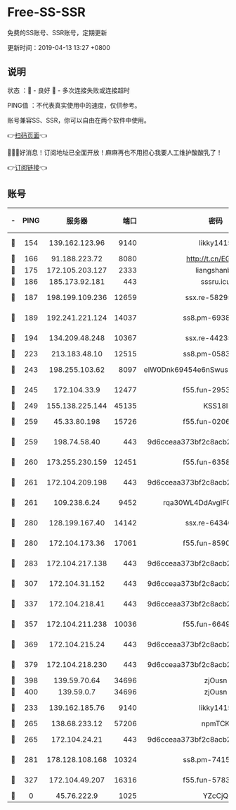 # Free-SS-SSR

免费的SS账号、SSR账号，定期更新

更新时间：2019-04-13 13:27 +0800

## 说明

状态     ：🙂 - 良好 🙁 - 多次连接失败或连接超时

PING值   ：不代表真实使用中的速度，仅供参考。

账号兼容SS、SSR，你可以自由在两个软件中使用。

👉[扫码页面](https://liesauer.github.io/Free-SS-SSR/)👈

🎉🎉🎉好消息！订阅地址已全面开放！麻麻再也不用担心我要人工维护酸酸乳了！

👉[订阅链接](https://www.liesauer.net/yogurt/subscribe?ACCESS_TOKEN=DAYxR3mMaZAsaqUb)👈

## 账号

|-|PING|服务器|端口|密码|加密方式|区域|
|:----:|:----:|:-----:|-----:|:----:|:----:|:----:|
|🙂|154|139.162.123.96|9140|likky1415|aes-256-cfb|JP|
|🙂|166|91.188.223.72|8080|http://t.cn/EGJIyrl|rc4-md5|RU|
|🙂|175|172.105.203.127|2333|liangshanbo|chacha20|JP|
|🙂|186|185.173.92.181|443|sssru.icu|rc4-md5|RU|
|🙂|187|198.199.109.236|12659|ssx.re-58295058|aes-256-cfb|US|
|🙂|189|192.241.221.124|14037|ss8.pm-69381959|aes-256-cfb|US|
|🙂|194|134.209.48.248|10367|ssx.re-44235297|aes-256-cfb|US|
|🙂|223|213.183.48.10|12515|ss8.pm-05839266|rc4-md5|RU|
|🙂|243|198.255.103.62|8097|eIW0Dnk69454e6nSwuspv9DmS201tQ0D|aes-256-cfb|US|
|🙂|245|172.104.33.9|12477|f55.fun-29530390|aes-256-cfb|SG|
|🙂|249|155.138.225.144|45135|KSS18l|rc4-md5|US|
|🙂|259|45.33.80.198|15726|f55.fun-02063639|aes-256-cfb|US|
|🙂|259|198.74.58.40|443|9d6cceaa373bf2c8acb22e60b6a58be6|aes-256-cfb|US|
|🙂|260|173.255.230.159|12451|f55.fun-63588233|aes-256-cfb|US|
|🙂|261|172.104.209.198|443|9d6cceaa373bf2c8acb22e60b6a58be6|aes-256-cfb|US|
|🙂|261|109.238.6.24|9452|rqa30WL4DdAvgIFG6Fs3znzTa|aes-256-cfb|FR|
|🙂|280|128.199.167.40|14142|ssx.re-64340136|aes-256-cfb|SG|
|🙂|280|172.104.173.36|17061|f55.fun-85909162|aes-256-cfb|SG|
|🙂|283|172.104.217.138|443|9d6cceaa373bf2c8acb22e60b6a58be6|aes-256-cfb|US|
|🙂|307|172.104.31.152|443|9d6cceaa373bf2c8acb22e60b6a58be6|aes-256-cfb|US|
|🙂|337|172.104.218.41|443|9d6cceaa373bf2c8acb22e60b6a58be6|aes-256-cfb|US|
|🙂|357|172.104.211.238|10036|f55.fun-66495968|aes-256-cfb|US|
|🙂|369|172.104.215.24|443|9d6cceaa373bf2c8acb22e60b6a58be6|aes-256-cfb|US|
|🙂|379|172.104.218.230|443|9d6cceaa373bf2c8acb22e60b6a58be6|aes-256-cfb|US|
|🙂|398|139.59.70.64|34696|zjOusn|chacha20|IN|
|🙂|400|139.59.0.7|34696|zjOusn|chacha20|IN|
|🙂|233|139.162.185.76|9140|likky1415|aes-256-cfb|DE|
|🙂|265|138.68.233.12|57206|npmTCK|rc4-md5|US|
|🙂|265|172.104.24.21|443|9d6cceaa373bf2c8acb22e60b6a58be6|aes-256-cfb|US|
|🙂|281|178.128.108.168|10324|ss8.pm-74157467|aes-256-cfb|SG|
|🙁|327|172.104.49.207|16316|f55.fun-57839561|aes-256-cfb|SG|
|🙁|0|45.76.222.9|1025|YZcCjQ|rc4-md5|JP|
